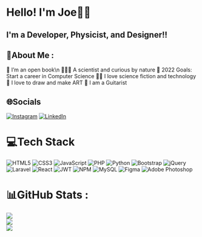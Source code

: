 # Hello! I'm Joe👋🏻

## I'm a Developer, Physicist, and Designer!!

## 💫About Me :
📖 I’m an open book\n
👨🏻‍🔬 A scientist and curious by nature
🥅 2022 Goals: Start a career in Computer Science
🦸‍♂️ I love science fiction and technology
🎨 I love to draw and make ART
🎸 I am a Guitarist

## 🌐Socials
[![Instagram](https://img.shields.io/badge/Instagram-%23E4405F.svg?logo=Instagram&logoColor=white)](https://instagram.com/maythealmightysmiterbewithyou) [![LinkedIn](https://img.shields.io/badge/LinkedIn-%230077B5.svg?logo=linkedin&logoColor=white)](https://linkedin.com/in/joe-moussally-284302206) 

# 💻Tech Stack
![HTML5](https://img.shields.io/badge/html5-%23E34F26.svg?style=for-the-badge&logo=html5&logoColor=white) ![CSS3](https://img.shields.io/badge/css3-%231572B6.svg?style=for-the-badge&logo=css3&logoColor=white) ![JavaScript](https://img.shields.io/badge/javascript-%23323330.svg?style=for-the-badge&logo=javascript&logoColor=%23F7DF1E) ![PHP](https://img.shields.io/badge/php-%23777BB4.svg?style=for-the-badge&logo=php&logoColor=white) ![Python](https://img.shields.io/badge/python-3670A0?style=for-the-badge&logo=python&logoColor=ffdd54) ![Bootstrap](https://img.shields.io/badge/bootstrap-%23563D7C.svg?style=for-the-badge&logo=bootstrap&logoColor=white) ![jQuery](https://img.shields.io/badge/jquery-%230769AD.svg?style=for-the-badge&logo=jquery&logoColor=white) ![Laravel](https://img.shields.io/badge/laravel-%23FF2D20.svg?style=for-the-badge&logo=laravel&logoColor=white) ![React](https://img.shields.io/badge/react-%2320232a.svg?style=for-the-badge&logo=react&logoColor=%2361DAFB) ![JWT](https://img.shields.io/badge/JWT-black?style=for-the-badge&logo=JSON%20web%20tokens) ![NPM](https://img.shields.io/badge/NPM-%23000000.svg?style=for-the-badge&logo=npm&logoColor=white) ![MySQL](https://img.shields.io/badge/mysql-%2300f.svg?style=for-the-badge&logo=mysql&logoColor=white) 	![Figma](https://img.shields.io/badge/figma-%23F24E1E.svg?style=for-the-badge&logo=figma&logoColor=white) ![Adobe Photoshop](https://img.shields.io/badge/adobephotoshop-%2331A8FF.svg?style=for-the-badge&logo=adobephotoshop&logoColor=white)
# 📊GitHub Stats :
![](https://github-readme-stats.vercel.app/api?username=Joe-Moussally&theme=dark&hide_border=true&include_all_commits=true&count_private=false)<br/>
![](https://github-readme-streak-stats.herokuapp.com/?user=Joe-Moussally&theme=dark&hide_border=true)<br/>
![](https://github-readme-stats.vercel.app/api/top-langs/?username=Joe-Moussally&theme=dark&hide_border=true&include_all_commits=true&count_private=false&layout=compact)
